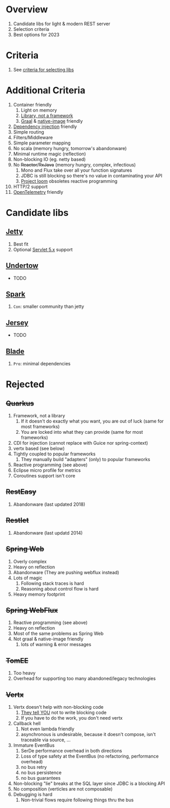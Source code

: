 # Overview

1. Candidate libs for light & modern REST server
1. Selection criteria
1. Best options for 2023

# Criteria

1. See [criteria for selecting libs](../general/libraries.md)

# Additional Criteria

1. Container friendly
    1. Light on memory
    1. [Library, not a framework](../general/libraries.md#library-vs-framework)
    1. [Graal](./graal.md) & [native-image](./graal.md) friendly
1. [Dependency injection](./di.md) friendly
1. Simple routing
1. Filters/Middleware
1. Simple parameter mapping
1. No scala (memory hungry, tomorrow's abandonware)
1. Minimal runtime magic (reflection)
1. Non-blocking IO (eg. netty based)
1. No ~~Reactor~~/~~RxJava~~ (memory hungry, complex, infectious)
    1. Mono and Flux take over all your function signatures
    1. JDBC is still blocking so there's no value in contaminating your API
    1. [Project loom](https://wiki.openjdk.org/display/loom/Getting+started) obsoletes reactive programming
1. HTTP/2 support
1. [OpenTelemetry](https://opentelemetry.io/) friendly

# Candidate libs

## [Jetty](https://www.eclipse.org/jetty/)

1. Best fit
1. Optional [Servlet 5.x](https://jakarta.ee/specifications/servlet/5.0/) support

## [Undertow](https://undertow.io/)

- TODO

## [Spark](https://sparkjava.com/)

1. `Con`: smaller community than jetty

## [Jersey](https://eclipse-ee4j.github.io/jersey/)

- TODO

## [Blade](https://github.com/lets-blade/blade)

1. `Pro`: minimal dependencies

# Rejected

## ~~Quarkus~~

1. Framework, not a library
    1. If it doesn't do exactly what you want, you are out of luck (same for most frameworks)
    1. You are locked into what they can provide (same for most frameworks)
1. CDI for injection (cannot replace with Guice nor spring-context)
1. vertx based (see below)
1. Tightly coupled to popular frameworks
    1. They manually build "adapters" (only) to popular frameworks
1. Reactive programming (see above)
1. Eclipse micro profile for metrics
1. Coroutines support isn't core

## ~~RestEasy~~

1. Abandonware (last updated 2018)

## ~~Restlet~~

1. Abandonware (last updatd 2014)

## ~~Spring Web~~

1. Overly complex
1. Heavy on reflection
1. Abandonware (They are pushing webflux instead)
1. Lots of magic
    1. Following stack traces is hard
    1. Reasoning about control flow is hard
1. Heavy memory footprint

## ~~Spring WebFlux~~

1. Reactive programming (see above)
1. Heavy on reflection
1. Most of the same problems as Spring Web
1. Not graal & native-image friendly
    1. lots of warning & error messages

## ~~TomEE~~

1. Too heavy
1. Overhead for supporting too many abandoned/legacy technologies

## ~~Vertx~~

1. Vertx doesn't help with non-blocking code
    1. [They tell YOU](https://vertx.io/docs/vertx-core/java/#golden_rule) not to write blocking code
    1. If you have to do the work, you don't need vertx
1. Callback hell
    1. Not even lambda friendly
    1. asynchronous is undesirable, because it doesn't compose, isn't traceable via source, ...
1. Immature EventBus
    1. SerDe performance overhead in both directions
    1. Loss of type safety at the EventBus (no refactoring, performance overhead)
    1. no bus retry
    1. no bus persistence
    1. no bus guarantees
1. Non-blocking "lie" breaks at the SQL layer since JDBC is a blocking API
1. No composition (verticles are not composable)
1. Debugging is hard
    1. Non-trivial flows require following things thru the bus
